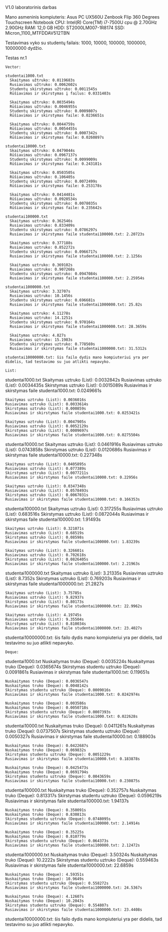 V1.0 laboratorinis darbas

  Mano asmeninis kompiuteris: Asus PC UX560U Zenbook Flip 360 Degrees Touchscreen Notebook 
  CPU: Intel(R) Core(TM) i7-7500U cpu @ 2.70GHz 2.90GHz
  RAM: 12,0 GB
  HDD: ST2000LM007-1R8174
  SSD: Micron_1100_MTFDDAV512TBN

  Testavimas vyko su studentų failais: 1000, 10000, 100000, 1000000, 10000000 dydžio.

  Testas nr.1
  
    Vector:
    
    studentai1000.txt
      Skaitymas užtruko: 0.0119683s
      Rusiavimas užtruko: 0.0062602s
      Studentų skirstymas užtruko: 0.0011545s
      Rūšiavimas ir skirstymas į failus: 0.0331403s
  
      Skaitymas užtruko: 0.0035494s
      Rūšiavimas užtruko: 0.0046955s
      Studentų skirstymas užtruko: 0.0009807s
      Rūšiavimas ir skirstymas faile: 0.0236651s
  
      Skaitymas užtruko: 0.0044759s
      Rūšiavimas užtruko: 0.0054455s
      Studentų skirstymas užtruko: 0.0007342s
      Rūšiavimas ir skirstymas faile: 0.0260897s
  
    studentai10000.txt
      Skaitymas užtruko: 0.0479044s
      Rūšiavimas užtruko: 0.0967137s
      Studentų skirstymas užtruko: 0.0099009s
      Rūšiavimas ir skirstymas faile: 0.243181s
  
      Skaitymas užtruko: 0.0503505s
      Rūšiavimas užtruko: 0.106405s
      Studentų skirstymas užtruko: 0.0072499s
      Rūšiavimas ir skirstymas faile: 0.253178s
      
      Skaitymas užtruko: 0.0414481s
      Rūšiavimas užtruko: 0.0920534s
      Studentų skirstymas užtruko: 0.0078035s
      Rūšiavimas ir skirstymas faile: 0.235642s

    studentai100000.txt
      Skaitymas uztruko: 0.362546s
      Rusiavimas uztruko: 0.833409s
      Studentu skirstymas uztruko: 0.0786297s
      Rusiavimas ir skirstymas faile studentai100000.txt: 2.20723s

      Skaitymas uztruko: 0.377188s
      Rusiavimas uztruko: 0.852272s
      Studentu skirstymas uztruko: 0.0966717s
      Rusiavimas ir skirstymas faile studentai100000.txt: 2.1256s

      Skaitymas uztruko: 0.369102s
      Rusiavimas uztruko: 0.907268s
      Studentu skirstymas uztruko: 0.0947084s
      Rusiavimas ir skirstymas faile studentai100000.txt: 2.25954s

    studentai1000000.txt
      Skaitymas uztruko: 3.32707s
      Rusiavimas uztruko: 10.1456s
      Studentu skirstymas uztruko: 0.696681s
      Rusiavimas ir skirstymas faile studentai1000000.txt: 25.82s

      Skaitymas uztruko: 4.11278s
      Rusiavimas uztruko: 14.1251s
      Studentu skirstymas uztruko: 0.970164s
      Rusiavimas ir skirstymas faile studentai1000000.txt: 28.3659s

      Skaitymas uztruko: 4.827s
      Rusiavimas uztruko: 15.1983s
      Studentu skirstymas uztruko: 0.778569s
      Rusiavimas ir skirstymas faile studentai1000000.txt: 31.5312s

    studentai10000000.txt: šis failo dydis mano kompiuteriui yra per didelis, tad testavimo su juo atlikti nepavyko.

    List:
    
  studentai1000.txt
    Skaitymas uztruko (List): 0.0032842s
    Rusiavimas uztruko (List): 0.0034435s
    Skirstymas uztruko (List): 0.0015089s
    Rusiavimas ir skirstymas faile studentai1000.txt: 0.0249661s

    Skaitymas uztruko (List): 0.0036016s
    Rusiavimas uztruko (List): 0.0033614s
    Skirstymas uztruko (List): 0.000859s
    Rusiavimas ir skirstymas faile studentai1000.txt: 0.0253421s
    
    Skaitymas uztruko (List): 0.0047905s
    Rusiavimas uztruko (List): 0.0052129s
    Skirstymas uztruko (List): 0.0009697s
    Rusiavimas ir skirstymas faile studentai1000.txt: 0.0275504s

  studentai10000.txt
    Skaitymas uztruko (List): 0.0461916s
    Rusiavimas uztruko (List): 0.0743858s
    Skirstymas uztruko (List): 0.0120686s
    Rusiavimas ir skirstymas faile studentai10000.txt: 0.227348s
    
    Skaitymas uztruko (List): 0.0405895s
    Rusiavimas uztruko (List): 0.077389s
    Skirstymas uztruko (List): 0.0077211s
    Rusiavimas ir skirstymas faile studentai10000.txt: 0.22956s
    
    Skaitymas uztruko (List): 0.0347348s
    Rusiavimas uztruko (List): 0.0578493s
    Skirstymas uztruko (List): 0.0067031s
    Rusiavimas ir skirstymas faile studentai10000.txt: 0.166353s

  studentai100000.txt
    Skaitymas uztruko (List): 0.317255s
    Rusiavimas uztruko (List): 0.683516s
    Skirstymas uztruko (List): 0.0872044s
    Rusiavimas ir skirstymas faile studentai100000.txt: 1.91493s
    
    Skaitymas uztruko (List): 0.321071s
    Rusiavimas uztruko (List): 0.68519s
    Skirstymas uztruko (List): 0.08598s
    Rusiavimas ir skirstymas faile studentai100000.txt: 1.83239s
    
    Skaitymas uztruko (List): 0.326601s
    Rusiavimas uztruko (List): 0.702618s
    Skirstymas uztruko (List): 0.0826405s
    Rusiavimas ir skirstymas faile studentai100000.txt: 2.21963s

  studentai1000000.txt
    Skaitymas uztruko (List): 3.21335s
    Rusiavimas uztruko (List): 8.7352s
    Skirstymas uztruko (List): 0.769203s
    Rusiavimas ir skirstymas faile studentai1000000.txt: 21.2827s
    
    Skaitymas uztruko (List): 3.75785s
    Rusiavimas uztruko (List): 9.82937s
    Skirstymas uztruko (List): 0.80173s
    Rusiavimas ir skirstymas faile studentai1000000.txt: 22.9962s
    
    Skaitymas uztruko (List): 4.19745s
    Rusiavimas uztruko (List): 9.35504s
    Skirstymas uztruko (List): 0.810034s
    Rusiavimas ir skirstymas faile studentai1000000.txt: 23.4027s

  studentai10000000.txt: šis failo dydis mano kompiuteriui yra per didelis, tad testavimo su juo atlikti nepavyko.

    Deque:

  studentai1000.txt
    Nuskaitymas truko (Deque): 0.0035224s
    Nuskaitymas truko (Deque): 0.0365674s
    Skirstymas studentu uztruko (Deque): 0.0091861s
    Rusiavimas ir skirstymas faile studentai1000.txt: 0.119651s
    
    Nuskaitymas truko (Deque): 0.0036547s
    Nuskaitymas truko (Deque): 0.0048142s
    Skirstymas studentu uztruko (Deque): 0.0009016s
    Rusiavimas ir skirstymas faile studentai1000.txt: 0.0242974s
    
    Nuskaitymas truko (Deque): 0.003586s
    Nuskaitymas truko (Deque): 0.0050718s
    Skirstymas studentu uztruko (Deque): 0.0007393s
    Rusiavimas ir skirstymas faile studentai1000.txt: 0.022628s

  studentai10000.txt
    Nuskaitymas truko (Deque): 0.0411261s
    Nuskaitymas truko (Deque): 0.0737507s
    Skirstymas studentu uztruko (Deque): 0.0050327s
    Rusiavimas ir skirstymas faile studentai10000.txt: 0.188903s
    
    Nuskaitymas truko (Deque): 0.0422687s
    Nuskaitymas truko (Deque): 0.069832s
    Skirstymas studentu uztruko (Deque): 0.0051229s
    Rusiavimas ir skirstymas faile studentai10000.txt: 0.183878s
    
    Nuskaitymas truko (Deque): 0.0425473s
    Nuskaitymas truko (Deque): 0.0691794s
    Skirstymas studentu uztruko (Deque): 0.0043659s
    Rusiavimas ir skirstymas faile studentai10000.txt: 0.230875s

  studentai100000.txt
    Nuskaitymas truko (Deque): 0.352757s
    Nuskaitymas truko (Deque): 0.813317s
    Skirstymas studentu uztruko (Deque): 0.0596219s
    Rusiavimas ir skirstymas faile studentai100000.txt: 1.94137s
    
    Nuskaitymas truko (Deque): 0.350091s
    Nuskaitymas truko (Deque): 0.830813s
    Skirstymas studentu uztruko (Deque): 0.0748095s
    Rusiavimas ir skirstymas faile studentai100000.txt: 2.14914s
    
    Nuskaitymas truko (Deque): 0.35225s
    Nuskaitymas truko (Deque): 0.810779s
    Skirstymas studentu uztruko (Deque): 0.064373s
    Rusiavimas ir skirstymas faile studentai100000.txt: 2.12472s

  studentai1000000.txt
    Nuskaitymas truko (Deque): 3.50324s
    Nuskaitymas truko (Deque): 10.2222s
    Skirstymas studentu uztruko (Deque): 0.559463s
    Rusiavimas ir skirstymas faile studentai1000000.txt: 22.6859s
    
    Nuskaitymas truko (Deque): 4.59351s
    Nuskaitymas truko (Deque): 10.9649s
    Skirstymas studentu uztruko (Deque): 0.558272s
    Rusiavimas ir skirstymas faile studentai1000000.txt: 24.5367s
    
    Nuskaitymas truko (Deque): 4.12607s
    Nuskaitymas truko (Deque): 10.2043s
    Skirstymas studentu uztruko (Deque): 0.554807s
    Rusiavimas ir skirstymas faile studentai1000000.txt: 23.4408s

  studentai10000000.txt: šis failo dydis mano kompiuteriui yra per didelis, tad testavimo su juo atlikti nepavyko.

  

  
    


    


      

    

    

  
